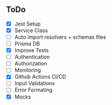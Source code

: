 ## ToDo

- [x] Jest Setup
- [x] Service Class
- [ ] Auto import resolvers + schemas files
- [ ] Prisma DB
- [x] Improve Tests
- [ ] Authentication
- [ ] Authorization
- [ ] Monitoring
- [x] Github Actions CI/CD
- [ ] Input Validations
- [ ] Error Formating
- [x] Mocks

